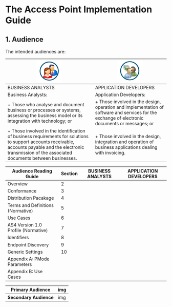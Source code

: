 # The Access Point Implementation Guide

## 1. Audience
The intended audiences are:
 
|![BusinessAnalyst-Logo](/images/Businessanalyst.PNG)  |   ![ApplicationDeveloper-Logo](/images/Applicationdeveloper.PNG)|
| ---| ---|
|BUSINESS ANALYSTS |APPLICATION DEVELOPERS|
|Business Analysts: | Application Developers: |
|+ Those who analyse and document business or processes or systems, assessing the business model or its integration with technology; or | + Those involved in the design, operation and implementation of software and services for the exchange of electronic documents or messages; or |
|+ Those involved in the identification of business requirements for solutions to support accounts receivable, accounts payable and the electronic transmission of the associated documents between businesses. | + Those involved in the design, integration and operation of business applications dealing with invoicing. |

 
Audience Reading Guide | Section | BUSINESS ANALYSTS| APPLICATION DEVELOPERS
---|---|---|---
Overview | 2 | | 
Conformance | 3 | | 
Distribution Pacakage | 4 | | 
Terms and Definitions (Normative) | 5 | | 
Use Cases | 6 | | 
AS4 Version 1.0 Profile (Normative) | 7 | | 
Identifiers | 8 | | 
Endpoint Discovery | 9 | | 
Generic Settings | 10 | | 
Appendix A: PMode Parameters|  | | 
Appendix B: Use Cases |  | | 
 	 
Primary Audience | img 
---|---
**Secondary Audience** | img



 



